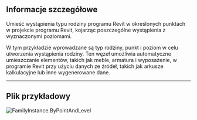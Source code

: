 ## Informacje szczegółowe
Umieść wystąpienia typu rodziny programu Revit w określonych punktach w projekcie programu Revit, kojarząc poszczególne wystąpienia z wyznaczonymi poziomami.

W tym przykładzie wprowadzane są typ rodziny, punkt i poziom w celu utworzenia wystąpienia rodziny. Ten węzeł umożliwia automatyczne umieszczanie elementów, takich jak meble, armatura i wyposażenie, w programie Revit przy użyciu danych ze źródeł, takich jak arkusze kalkulacyjne lub inne wygenerowane dane.

___
## Plik przykładowy

![FamilyInstance.ByPointAndLevel](./Revit.Elements.FamilyInstance.ByPointAndLevel_img.jpg)

